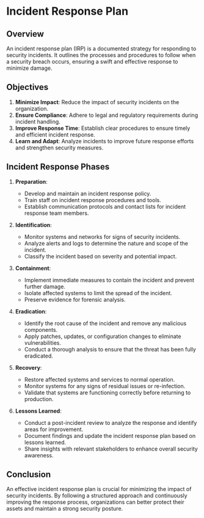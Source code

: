 # Incident Response Plan

## Overview

An incident response plan (IRP) is a documented strategy for responding to security incidents. It outlines the processes and procedures to follow when a security breach occurs, ensuring a swift and effective response to minimize damage.

## Objectives

1. **Minimize Impact**: Reduce the impact of security incidents on the organization.
2. **Ensure Compliance**: Adhere to legal and regulatory requirements during incident handling.
3. **Improve Response Time**: Establish clear procedures to ensure timely and efficient incident response.
4. **Learn and Adapt**: Analyze incidents to improve future response efforts and strengthen security measures.

## Incident Response Phases

1. **Preparation**:
   - Develop and maintain an incident response policy.
   - Train staff on incident response procedures and tools.
   - Establish communication protocols and contact lists for incident response team members.

2. **Identification**:
   - Monitor systems and networks for signs of security incidents.
   - Analyze alerts and logs to determine the nature and scope of the incident.
   - Classify the incident based on severity and potential impact.

3. **Containment**:
   - Implement immediate measures to contain the incident and prevent further damage.
   - Isolate affected systems to limit the spread of the incident.
   - Preserve evidence for forensic analysis.

4. **Eradication**:
   - Identify the root cause of the incident and remove any malicious components.
   - Apply patches, updates, or configuration changes to eliminate vulnerabilities.
   - Conduct a thorough analysis to ensure that the threat has been fully eradicated.

5. **Recovery**:
   - Restore affected systems and services to normal operation.
   - Monitor systems for any signs of residual issues or re-infection.
   - Validate that systems are functioning correctly before returning to production.

6. **Lessons Learned**:
   - Conduct a post-incident review to analyze the response and identify areas for improvement.
   - Document findings and update the incident response plan based on lessons learned.
   - Share insights with relevant stakeholders to enhance overall security awareness.

## Conclusion

An effective incident response plan is crucial for minimizing the impact of security incidents. By following a structured approach and continuously improving the response process, organizations can better protect their assets and maintain a strong security posture.
